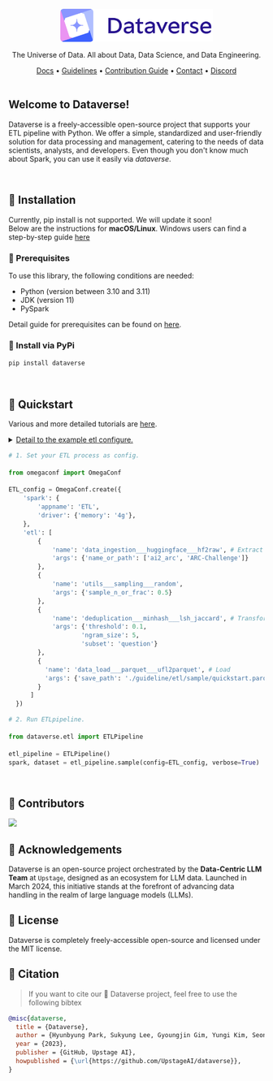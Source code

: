 <div align="center">

<br>
<picture>
  <source media="(prefers-color-scheme: dark)" srcset="docs/images/dataverse_logo-white.png" width=300>
  <source media="(prefers-color-scheme: light)" srcset="docs/images/dataverse_logo-color.png" width=300>
  <img alt="DATAVERSE" src="docs/images/dataverse_logo-color.png" width=300>
</picture>

<br>

The Universe of Data. 
All about Data, Data Science, and Data Engineering.

[Docs](https://app.gitbook.com/o/n2RvU0RLjUkZsUbsb8hc/s/irHyocTgT4EK1aAMXB1I/) • [Guidelines](https://github.com/UpstageAI/dataverse/tree/main/guideline) • [Contribution Guide](https://github.com/UpstageAI/dataverse/blob/main/contribution/CONTRIBUTING.md)  • [Contact](mailto:dataverse@upstage.ai)  • [Discord](https://discord.gg/7sswRCad)
<br><br>
<div align="left">

## Welcome to Dataverse!
Dataverse is a freely-accessible open-source project that supports your ETL pipeline with Python. We offer a simple, standardized and user-friendly solution for data processing and management, catering to the needs of data scientists, analysts, and developers. Even though you don't know much about Spark, you can use it easily via _dataverse_.

<br>

## 🌌 Installation
Currently, pip install is not supported. We will update it soon! <br>
Below are the instructions for **macOS/Linux**. Windows users can find a step-by-step guide [here](link)

### 🌠 Prerequisites
To use this library, the following conditions are needed:
- Python (version between 3.10 and 3.11)
- JDK (version 11)
- PySpark

Detail guide for prerequisites can be found on [here](https://app.gitbook.com/o/n2RvU0RLjUkZsUbsb8hc/s/irHyocTgT4EK1aAMXB1I/installation).


### 🌠 Install via PyPi
```bash
pip install dataverse
```

<br>

## 🌌 Quickstart
Various and more detailed tutorials are [here](https://github.com/UpstageAI/dataverse/tree/main/guideline).

<details>
    <summary><u>Detail to the example etl configure.</u></summary>
    <ul></ul>
    <ul>
        <li style="line-height:250%;"> <b>data_ingestion___huggingface___hf2raw </b></li>
        Load dataset from <a href="https://huggingface.co/datasets/allenai/ai2_arc">Hugging Face</a>, which contains a total of 2.59k rows.
    </ul>
    <ul>
        <li style="line-height:250%;"> <b>utils___sampling___random </b></li>
        To decrease the dataset size, randomly subsample 50% of data to reduce the size of dataset, with a default seed value of 42. <br/>
        This will reduce the dataset to 1.29k rows. 
    </ul>
    <ul>
        <li style="line-height:250%;"> <b>deduplication___minhash___lsh_jaccard </b></li>
        Deduplicate by <code>question</code> column, 5-gram minhash jaccard similarity threshold of 0.1.
    </ul>
    <ul>
        <li style="line-height:250%;"> <b>data_load___parquet___ufl2parquet </b></li>
        Save the processed dataset as a Parquet file to <code>./guideline/etl/sample/quickstart.parquet</code>.<br/>
        The final dataset comprises around 1.14k rows.
    </ul>
</details>

```python
# 1. Set your ETL process as config.

from omegaconf import OmegaConf

ETL_config = OmegaConf.create({
    'spark': {
        'appname': 'ETL',
        'driver': {'memory': '4g'},
    },
    'etl': [
        { 
            'name': 'data_ingestion___huggingface___hf2raw', # Extract
            'args': {'name_or_path': ['ai2_arc', 'ARC-Challenge']}
        },
        {
            'name': 'utils___sampling___random',
            'args': {'sample_n_or_frac': 0.5}
        },
        {
            'name': 'deduplication___minhash___lsh_jaccard', # Transform
            'args': {'threshold': 0.1,
                    'ngram_size': 5,
                    'subset': 'question'}
        },
        {
          'name': 'data_load___parquet___ufl2parquet', # Load
          'args': {'save_path': './guideline/etl/sample/quickstart.parquet'}
        }
      ]
  })
```


```python
# 2. Run ETLpipeline.

from dataverse.etl import ETLPipeline

etl_pipeline = ETLPipeline()
spark, dataset = etl_pipeline.sample(config=ETL_config, verbose=True)
```
<br>


## 🌌 Contributors
<a href="https://github.com/UpstageAI/dataverse/graphs/contributors">
  <img src="https://contrib.rocks/image?repo=UpstageAI/dataverse" width=600/>
</a>

## 🌌 Acknowledgements

Dataverse is an open-source project orchestrated by the **Data-Centric LLM Team** at `Upstage`, designed as an ecosystem for LLM data. Launched in March 2024, this initiative stands at the forefront of advancing data handling in the realm of large language models (LLMs).

## 🌌 License
Dataverse is completely freely-accessible open-source and licensed under the MIT license.


## 🌌 Citation
> If you want to cite our 🌌 Dataverse project, feel free to use the following bibtex

```bibtex
@misc{dataverse,
  title = {Dataverse},
  author = {Hyunbyung Park, Sukyung Lee, Gyoungjin Gim, Yungi Kim, Seonghoon Yang, Jihoo Kim, Changbae Ahn, Chanjun Park},
  year = {2023},
  publisher = {GitHub, Upstage AI},
  howpublished = {\url{https://github.com/UpstageAI/dataverse}},
}
```
